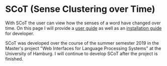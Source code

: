 SCoT (Sense Clustering over Time)
=================================

With SCoT the user can view how the senses of a word have changed over time. On this page I will provide a [user guide](userGuide.md) as well as an [installation guide](installationGuide.md) for developer.

SCoT was developed over the course of the summer semester 2019 in the Master's project "Web Interfaces for Language Processing Systems" at the University of Hamburg.
I will continue to develop SCoT after the project is finished.